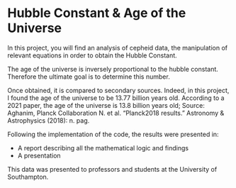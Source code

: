 # Hubble Constant & Age of the Universe

In this project, you will find an analysis of cepheid data, the manipulation of relevant equations in order to obtain the Hubble Constant.

The age of the universe is inversely proportional to the hubble constant. Therefore the ultimate goal is to determine this number.

Once obtained, it is compared to secondary sources. Indeed, in this project, I found the age of the universe to be 13.77 billion years old.
According to a 2021 paper, the age of the universe is 13.8 billion years old;
Source: Aghanim, Planck Collaboration N. et al. “Planck2018 results.” Astronomy & Astrophysics (2018): n. pag.

Following the implementation of the code, the results were presented in:
- A report describing all the mathematical logic and findings
- A presentation

This data was presented to professors and students at the University of Southampton.
